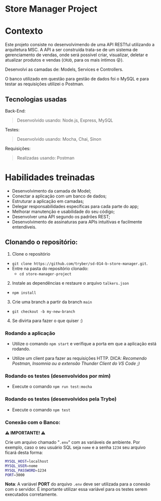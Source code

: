 # Store Manager Project

# Contexto
Este projeto consiste no desenvolvimendo de uma API RESTful utilizando a arquitetura MSC. A API a ser construída trata-se de um sistema de gerenciamento de vendas, onde será possível criar, visualizar, deletar e atualizar produtos e vendas (`CRUD`, para os mais íntimos 😜).

Desenvolvi as camadas de: Models, Services e Controllers.

O banco utilizado em questão para gestão de dados foi o MySQL e para testar as requisições utilizei o Postman.

## Tecnologias usadas

Back-End:
> Desenvolvido usando: Node.js, Express, MySQL

Testes:
> Desenvolvido usando: Mocha, Chai, Sinon

Requisições:
> Realizadas usando: Postman

# Habilidades treinadas

- Desenvolvimento da camada de Model;
- Conectar a aplicação com um banco de dados;
- Estruturar a aplicação em camadas;
- Delegar responsabilidades específicas para cada parte do app;
- Melhorar manutenção e usabilidade do seu código;
- Desenvolver uma API segundo os padrões REST;
- Desenvolvimento de assinaturas para APIs intuitivas e facilmente entendíveis.

## Clonando o repositório:

1. Clone o repositório
  * `git clone https://github.com/tryber/sd-014-b-store-manager.git`.
  * Entre na pasta do repositório clonado:
    * `cd store-manager-project`

2. Instale as dependências e restaure o arquivo `talkers.json`
  * `npm install`

3. Crie uma branch a partir da branch `main`
  * `git checkout -b my-new-branch`

4. Se divirta para fazer o que quiser :)

### Rodando a aplicação
- Utilize o comando `npm start` e verifique a porta em que a aplicação está rodando.

- Utilize um client para fazer as requisições HTTP.
DICA: *Recomendo Postman, Insomnia ou a extensão Thunder Client do VS Code ;)*

### Rodando os testes (desenvolvidos por mim)

- Execute o comando `npm run test:mocha`

### Rodando os testes (desenvolvidos pela Trybe)

- Execute o comando `npm test`

### Conexão com o Banco:

**⚠️ IMPORTANTE! ⚠️**

Crie um arquivo chamado "`.env`" com as variáveis de ambiente. Por exemplo, caso o seu usuário SQL seja `nome` e a senha `1234` seu arquivo ficará desta forma:

```sh
MYSQL_HOST=localhost
MYSQL_USER=nome
MYSQL_PASSWORD=1234
PORT=3000
```

**Nota**: A variável **PORT** do arquivo `.env` deve ser utilizada para a conexão com o servidor. É importante utilizar essa variável para os testes serem executados corretamente.
